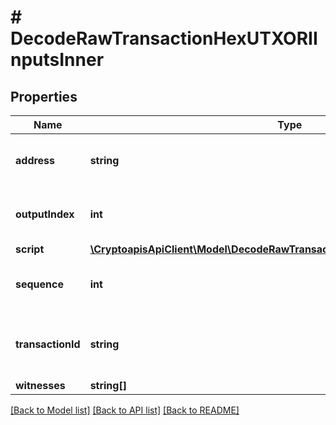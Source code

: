 # # DecodeRawTransactionHexUTXORIInputsInner

## Properties

Name | Type | Description | Notes
------------ | ------------- | ------------- | -------------
**address** | **string** | Represents the address which send the amount. | [optional]
**outputIndex** | **int** | Represents the output of a transaction. |
**script** | [**\CryptoapisApiClient\Model\DecodeRawTransactionHexUTXORIInputsInnerScript**](DecodeRawTransactionHexUTXORIInputsInnerScript.md) |  |
**sequence** | **int** | Represents the script sequence number. |
**transactionId** | **string** | Represents the transaction inputs&#39; indentifier. |
**witnesses** | **string[]** |  | [optional]

[[Back to Model list]](../../README.md#models) [[Back to API list]](../../README.md#endpoints) [[Back to README]](../../README.md)
